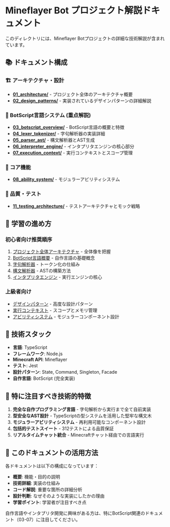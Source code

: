 # Mineflayer Bot プロジェクト解説ドキュメント

このディレクトリには、Mineflayer Botプロジェクトの詳細な技術解説が含まれています。

## 📚 ドキュメント構成

### 🏗️ アーキテクチャ・設計
- **[01_architecture/](./01_architecture/)** - プロジェクト全体のアーキテクチャ概要
- **[02_design_patterns/](./02_design_patterns/)** - 実装されているデザインパターンの詳細解説

### 🤖 BotScript言語システム (重点解説)
- **[03_botscript_overview/](./03_botscript_overview/)** - BotScript言語の概要と特徴
- **[04_lexer_tokenizer/](./04_lexer_tokenizer/)** - 字句解析器の実装詳細
- **[05_parser_ast/](./05_parser_ast/)** - 構文解析器とAST生成
- **[06_interpreter_engine/](./06_interpreter_engine/)** - インタプリタエンジンの核心部分
- **[07_execution_context/](./07_execution_context/)** - 実行コンテキストとスコープ管理

### 🎯 コア機能
- **[08_ability_system/](./08_ability_system/)** - モジュラーアビリティシステム

### 🧪 品質・テスト
- **[11_testing_architecture/](./11_testing_architecture/)** - テストアーキテクチャとモック戦略

## 🎯 学習の進め方

### 初心者向け推奨順序
1. [プロジェクト全体アーキテクチャ](./01_architecture/) - 全体像を把握
2. [BotScript言語概要](./03_botscript_overview/) - 自作言語の基礎概念
3. [字句解析器](./04_lexer_tokenizer/) - トークン化の仕組み
4. [構文解析器](./05_parser_ast/) - ASTの構築方法
5. [インタプリタエンジン](./06_interpreter_engine/) - 実行エンジンの核心

### 上級者向け
- [デザインパターン](./02_design_patterns/) - 高度な設計パターン
- [実行コンテキスト](./07_execution_context/) - スコープとメモリ管理
- [アビリティシステム](./08_ability_system/) - モジュラーコンポーネント設計

## 🔧 技術スタック

- **言語**: TypeScript
- **フレームワーク**: Node.js
- **Minecraft API**: Mineflayer
- **テスト**: Jest
- **設計パターン**: State, Command, Singleton, Facade
- **自作言語**: BotScript (完全実装)

## 📖 特に注目すべき技術的特徴

1. **完全な自作プログラミング言語** - 字句解析から実行まで全て自前実装
2. **型安全なAST設計** - TypeScriptの型システムを活用した堅牢な構文木
3. **モジュラーアビリティシステム** - 再利用可能なコンポーネント設計
4. **包括的テストスイート** - 312テストによる品質保証
5. **リアルタイムチャット統合** - Minecraftチャット経由での言語実行

## 🚀 このドキュメントの活用方法

各ドキュメントは以下の構成になっています：
- **概要**: 機能・目的の説明
- **技術詳細**: 実装の仕組み
- **コード解説**: 重要な箇所の詳細分析
- **設計判断**: なぜそのような実装にしたかの理由
- **学習ポイント**: 学習者が注目すべき点

自作言語やインタプリタ開発に興味がある方は、特にBotScript関連のドキュメント（03-07）に注目してください。